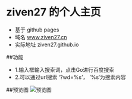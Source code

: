 # ziven27 的个人主页
* 基于 github pages
* 域名 www.ziven27.cn
* 实际地址 ziven27.github.io

##功能
- 1.输入框输入搜索词，点击Go进行百度搜索
- 2.可以通过url搜索 ‘?wd=%s’， ’%s‘为搜索内容

##预览图
![预览图](http://www.ziven27.cn/src/thumb.png)

